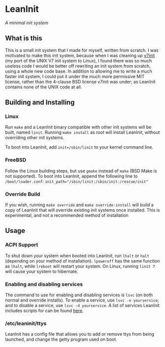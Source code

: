 LeanInit
========
_A minimal init system_

## What is this
This is a small init system that I made for myself, written from scratch. 
I was motivated to make this init system, because when I was cleaning up 
[v7init](https://github.com/JohnoKing/v7init) (my port of the UNIX V7 init system to Linux), I found there was so much useless 
code I would be better off rewriting an init system from scratch, using a 
whole new code base. In addition to allowing me to write a much faster init 
system, I could put it under the much more permissive MIT license, rather 
than the 4-clause BSD license v7init was under; as LeanInit contains none 
of the UNIX code at all.

## Building and Installing
### Linux
Run `make` and a LeanInit binary compatible with other init systems will 
be built, named `linit`. Running `make install` as root will install 
LeanInit, without overriding other init systems.

To boot into LeanInit, add `init=/sbin/linit` to your kernel command
line.

### FreeBSD
Follow the Linux building steps, but use `gmake` instead of `make` (BSD 
Make is not supported). 
To boot into LeanInit, append the following line to `/boot/loader.conf`:
`init_path="/sbin/linit:/sbin/init:/rescue/init"`

### Override Build
If you wish, running `make override` and `make override-install` will
build a copy of LeanInit that will override existing init systems once
installed. This is experimental, and not a recommended method of
installation

## Usage

### ACPI Support
To shut down your system when booted into LeanInit, run `lhalt` or
`halt` (depending on your method of installation). `lpoweroff` has
the same function as `lhalt`, while `lreboot` will restart your
system.
On Linux, running `linit 7` will cause your system to hibernate.

### Enabling and disabling services
The command to use for enabling and disabling services is `lsvc` (on both 
normal and override installs). To enable a service, use `lsvc -e yourservice`; 
and to disable a service, use `lsvc -d yourservice`. A list of services 
LeanInit includes scripts for can be found [here](https://github.com/JohnoKing/leaninit/tree/master/svc).

### /etc/leaninit/ttys
LeanInit has a config file that allows you to add or remove ttys from 
being launched, and change the getty program used on boot.
